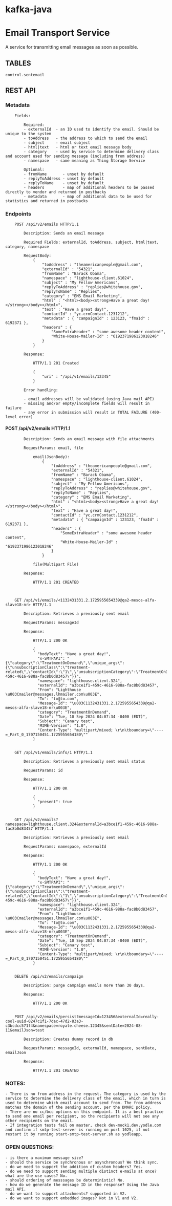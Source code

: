 # kafka-java
# Email Transport Service

A service for transmitting email messages as soon as possible.

## TABLES
    control.sentemail

## REST API

### Metadata

        Fields:

            Required:
            - externalId  - an ID used to identify the email. Should be unique to the system
            - toAddress   - the address to which to send the email
            - subject     - email subject
            - html|text   - html or text email message body
            - category    - used by service to determine delivery class and account used for sending message (including from address)
            - namespace   - same meaning as Thing Storage Service

            Optional:
            - fromName       - unset by default
            - replyToAddress - unset by default
            - replyToName    - unset by default
            - headers        - map of additional headers to be passed directly to vendor and returned in postbacks
            - metadata       - map of additional data to be used for statistics and returned in postbacks

### Endpoints

        POST /api/v2/emails HTTP/1.1

            Description: Sends an email message

            Required Fields: externalId, toAddress, subject, html|text, category, namespace

            RequestBody:
                {
                    "toAddress" : "theamericanpeople@gmail.com",
                    "externalId" : "54321",
                    "fromName" : "Barack Obama",
                    "namespace" : "lighthouse-client.61024",
                    "subject" : "My Fellow Americans",
                    "replyToAddress" : "replies@whitehouse.gov",
                    "replyToName" : "Replies",
                    "category" : "EMS Email Marketing",
                    "html" : "<html><body><strong>Have a great day!</strong></body></html>",
                    "text" : "Have a great day!",
                    "contactId" : "yc.crmContact.1231212",
                    "metadata" : { "campaignId" : 123123, "fmaId" : 6192371 },
                    "headers" : {
                        "SomeExtraHeader" : "some awesome header content",
                        "White-House-Mailer-Id" : "6192371986123018246"
                    }
                }

            Response:

                HTTP/1.1 201 Created

                {
                    "uri" : "/api/v1/emails/12345"
                }

            Error handling:

            - email addresses will be validated (using Java mail API)
            - missing and/or empty/incomplete fields will result in failure
            - any error in submission will result in TOTAL FAILURE (400-level error)


####        POST /api/v2/emails HTTP/1.1

            Description: Sends an email message with file attachments

            RequestParams: email, file

                email(JsonBody):
                    {
                        "toAddress" : "theamericanpeople@gmail.com",
                        "externalId" : "54321",
                        "fromName" : "Barack Obama",
                        "namespace" : "lighthouse-client.61024",
                        "subject" : "My Fellow Americans",
                        "replyToAddress" : "replies@whitehouse.gov",
                        "replyToName" : "Replies",
                        "category" : "EMS Email Marketing",
                        "html" : "<html><body><strong>Have a great day!</strong></body></html>",
                        "text" : "Have a great day!",
                        "contactId" : "yc.crmContact.1231212",
                        "metadata" : { "campaignId" : 123123, "fmaId" : 6192371 },
                        "headers" : {
                            "SomeExtraHeader" : "some awesome header content",
                            "White-House-Mailer-Id" : "6192371986123018246"
                        }
                    }

                file(Multipart File)

            Response:

                HTTP/1.1 201 CREATED



        GET /api/v1/emails/<1132431331.2.1725955654339@qa2-mesos-alfa-slave18-nr> HTTP/1.1

            Description: Retrieves a previously sent email

            RequestParams: messageId

            Response:

                HTTP/1.1 200 OK

                {
                  "bodyText": "Have a great day!",
                  "x-SMTPAPI": "{\"category\":\"TreatmentOnDemand\",\"unique_args\":{\"unsubscriptionClass\":\"treatment-related\",\"contactId\":\"1\",\"unsubscriptionCategory\":\"TreatmentOnDemand\",\"namespace\":\"lighthouse.client.324\",\"externalId\":\"a3bce1f1-459c-4616-988a-fac8b0d83457\"}}",
                  "namespace": "lighthouse.client.324",
                  "externalId": "a3bce1f1-459c-4616-988a-fac8b0d83457",
                  "From": "Lighthouse \u003Cmailer@messages.lhmailer.com\u003E",
                  "To": "to@to.com",
                  "Message-Id": "\u003C1132431331.2.1725955654339@qa2-mesos-alfa-slave18-nr\u003E",
                  "category": "TreatmentOnDemand",
                  "Date": "Tue, 10 Sep 2024 04:07:34 -0400 (EDT)",
                  "Subject": "Canary test",
                  "MIME-Version": "1.0",
                  "Content-Type": "multipart/mixed; \r\n\tboundary=\"----=_Part_0_1707150451.1725955654180\""
                }


        GET /api/v1/emails/info/1 HTTP/1.1

            Description: Retrieves a previously sent email status

            RequestParams: id

            Response:

                HTTP/1.1 200 OK

                {
                  "present": true
                }


        GET /api/v2/emails?namespace=lighthouse.client.324&externalId=a3bce1f1-459c-4616-988a-fac8b0d83457 HTTP/1.1

            Description: Retrieves a previously sent email

            RequestParams: namespace, externalId

            Response:

                HTTP/1.1 200 OK

                {
                  "bodyText": "Have a great day!",
                  "x-SMTPAPI": "{\"category\":\"TreatmentOnDemand\",\"unique_args\":{\"unsubscriptionClass\":\"treatment-related\",\"contactId\":\"1\",\"unsubscriptionCategory\":\"TreatmentOnDemand\",\"namespace\":\"lighthouse.client.324\",\"externalId\":\"a3bce1f1-459c-4616-988a-fac8b0d83457\"}}",
                  "namespace": "lighthouse.client.324",
                  "externalId": "a3bce1f1-459c-4616-988a-fac8b0d83457",
                  "From": "Lighthouse \u003Cmailer@messages.lhmailer.com\u003E",
                  "To": "to@to.com",
                  "Message-Id": "\u003C1132431331.2.1725955654339@qa2-mesos-alfa-slave18-nr\u003E",
                  "category": "TreatmentOnDemand",
                  "Date": "Tue, 10 Sep 2024 04:07:34 -0400 (EDT)",
                  "Subject": "Canary test",
                  "MIME-Version": "1.0",
                  "Content-Type": "multipart/mixed; \r\n\tboundary=\"----=_Part_0_1707150451.1725955654180\""
                }


        DELETE /api/v2/emails/campaign

            Description: purge campaign emails more than 30 days.

            Response:

                HTTP/1.1 200 OK


        POST /api/v2/emails/persist?messageId=123456&externalId=really-cool-uuid-0247c1f1-7dac-47d2-83a3-c3bcdcc571f4&namespace=royale.cheese.12345&sentDate=2024-08-11&emailJson=test

            Description: Creates dummy record in db

            RequestParams: messageId, externalId, namespace, sentDate, emailJson

            Response:

                HTTP/1.1 201 CREATED



### NOTES:

    - There is no from address in the request. The category is used by the service to determine the delivery class of the email, which in turn is used to determine which email account to send from. The from address matches the domain of the sending account, per the DMARC policy.
    - There are no cc/bcc options on this endpoint. It is a best practice to send one email per recipient, so the recipients will not see any other recipients on the email.
    - If integration tests fail on master, check dev-mock1.dev.yodle.com and confirm if smtp-test-server is running on port 1025, if not restart it by running start-smtp-test-server.sh as yodleapp.

### OPEN QUESTIONS:

    - is there a maximum message size?
    - should the service be synchronous or asynchronous? We think sync.
    - do we need to support the addition of custom headers? Yes.
    - do we need to support sending multiple distinct e-mails at once? what are the use cases? No.
    - should ordering of messsages be deterministic? No.
    - how do we generate the message ID in the response? Using the Java mail API.
    - do we want to support attachments? supported in V2.
    - do we want to support embedded images? Not in V1 and V2.
